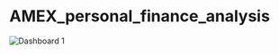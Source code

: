 # AMEX_personal_finance_analysis

![Dashboard 1](https://user-images.githubusercontent.com/114427519/199865504-3feba512-6b76-4a19-bdc8-8cee20108ad9.png)

